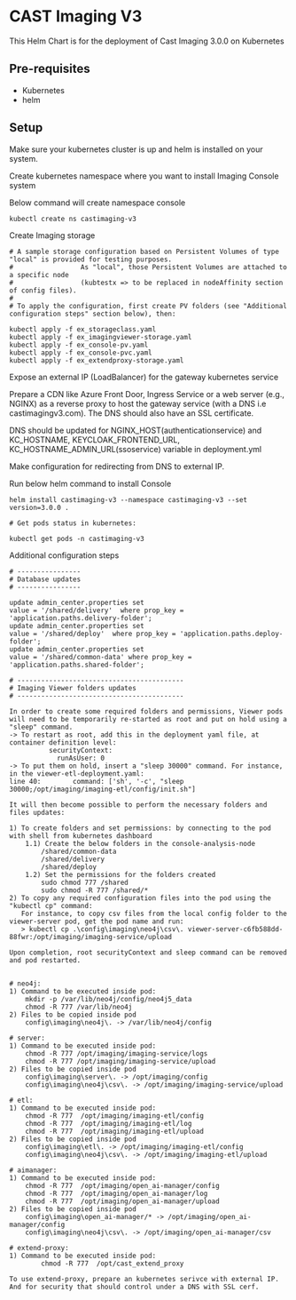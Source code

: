 # CAST Imaging V3

This Helm Chart is for the deployment of Cast Imaging 3.0.0 on Kubernetes

## Pre-requisites

- Kubernetes
- helm

## Setup

Make sure your kubernetes cluster is up and helm is installed on your system.

Create kubernetes namespace where you want to install Imaging Console system

Below command will create namespace console
```
kubectl create ns castimaging-v3

```

Create Imaging storage
```
# A sample storage configuration based on Persistent Volumes of type "local" is provided for testing purposes.
#                 As "local", those Persistent Volumes are attached to a specific node 
#                 (kubtestx => to be replaced in nodeAffinity section of config files). 
#
# To apply the configuration, first create PV folders (see "Additional configuration steps" section below), then:

kubectl apply -f ex_storageclass.yaml
kubectl apply -f ex_imagingviewer-storage.yaml
kubectl apply -f ex_console-pv.yaml
kubectl apply -f ex_console-pvc.yaml
kubectl apply -f ex_extendproxy-storage.yaml
```
Expose an external IP (LoadBalancer) for the gateway kubernetes service

Prepare a CDN like Azure Front Door, Ingress Service or a web server (e.g., NGINX) as a reverse proxy to host the gateway service (with a DNS i.e castimagingv3.com). The DNS should also have an SSL certificate.

DNS should be updated for NGINX_HOST(authenticationservice) and KC_HOSTNAME, KEYCLOAK_FRONTEND_URL, KC_HOSTNAME_ADMIN_URL(ssoservice) variable in deployment.yml

Make configuration for redirecting from DNS to external IP.

Run below helm command to install Console
```
helm install castimaging-v3 --namespace castimaging-v3 --set version=3.0.0 .

# Get pods status in kubernetes:

kubectl get pods -n castimaging-v3

```

Additional configuration steps
```
# ----------------
# Database updates
# ----------------

update admin_center.properties set
value = '/shared/delivery'  where prop_key = 'application.paths.delivery-folder';
update admin_center.properties set
value = '/shared/deploy'  where prop_key = 'application.paths.deploy-folder';
update admin_center.properties set
value = '/shared/common-data' where prop_key = 'application.paths.shared-folder';

# ------------------------------------------
# Imaging Viewer folders updates
# ------------------------------------------

In order to create some required folders and permissions, Viewer pods will need to be temporarily re-started as root and put on hold using a "sleep" command.
-> To restart as root, add this in the deployment yaml file, at container definition level:
          securityContext:
            runAsUser: 0
-> To put them on hold, insert a "sleep 30000" command. For instance, in the viewer-etl-deployment.yaml:
line 40:		command: ['sh', '-c', "sleep 30000;/opt/imaging/imaging-etl/config/init.sh"]

It will then become possible to perform the necessary folders and files updates:

1) To create folders and set permissions: by connecting to the pod with shell from kubernetes dashboard
	1.1) Create the below folders in the console-analysis-node
	  	/shared/common-data
	  	/shared/delivery
	  	/shared/deploy
	1.2) Set the permissions for the folders created
	 	sudo chmod 777 /shared
	 	sudo chmod -R 777 /shared/*
2) To copy any required configuration files into the pod using the "kubectl cp" command:
   For instance, to copy csv files from the local config folder to the viewer-server pod, get the pod name and run:
   > kubectl cp .\config\imaging\neo4j\csv\. viewer-server-c6fb588dd-88fwr:/opt/imaging/imaging-service/upload

Upon completion, root securityContext and sleep command can be removed and pod restarted.


# neo4j:
1) Command to be executed inside pod:
	mkdir -p /var/lib/neo4j/config/neo4j5_data
	chmod -R 777 /var/lib/neo4j
2) Files to be copied inside pod
	config\imaging\neo4j\. -> /var/lib/neo4j/config

# server:
1) Command to be executed inside pod:
	chmod -R 777 /opt/imaging/imaging-service/logs
	chmod -R 777 /opt/imaging/imaging-service/upload
2) Files to be copied inside pod
	config\imaging\server\. -> /opt/imaging/config
	config\imaging\neo4j\csv\. -> /opt/imaging/imaging-service/upload

# etl:
1) Command to be executed inside pod:
	chmod -R 777  /opt/imaging/imaging-etl/config
	chmod -R 777  /opt/imaging/imaging-etl/log
	chmod -R 777  /opt/imaging/imaging-etl/upload
2) Files to be copied inside pod
	config\imaging\etl\. -> /opt/imaging/imaging-etl/config
	config\imaging\neo4j\csv\. -> /opt/imaging/imaging-etl/upload

# aimanager:
1) Command to be executed inside pod:
	chmod -R 777  /opt/imaging/open_ai-manager/config
	chmod -R 777  /opt/imaging/open_ai-manager/log
	chmod -R 777  /opt/imaging/open_ai-manager/upload
2) Files to be copied inside pod
	config\imaging\open_ai-manager/* -> /opt/imaging/open_ai-manager/config
	config\imaging\neo4j\csv\. -> /opt/imaging/open_ai-manager/csv

# extend-proxy:
1) Command to be executed inside pod:
        chmod -R 777  /opt/cast_extend_proxy

To use extend-proxy, prepare an kubernetes serivce with external IP. And for security that should control under a DNS with SSL cerf.
```
